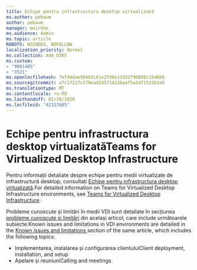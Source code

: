 ```yaml
---
title: Echipe pentru infrastructura desktop virtualizată
ms.author: pebaum
author: pebaum
manager: mnirkhe
ms.audience: Admin
ms.topic: article
ROBOTS: NOINDEX, NOFOLLOW
localization_priority: Normal
ms.collection: Adm_O365
ms.custom:
- "9001485"
- "3521"
ms.openlocfilehash: 7ef44dae984b3c61e2fd0e13352f90898c15d8b6
ms.sourcegitcommit: a7c17217c170ead24571421baaf5a14f1525b1a6
ms.translationtype: MT
ms.contentlocale: ro-RO
ms.lasthandoff: 02/20/2020
ms.locfileid: "42157685"
---
```

# <a name="teams-for-virtualized-desktop-infrastructure"></a><span data-ttu-id="d95b6-102">Echipe pentru infrastructura desktop virtualizată</span><span class="sxs-lookup"><span data-stu-id="d95b6-102">Teams for Virtualized Desktop Infrastructure</span></span>

<span data-ttu-id="d95b6-103">Pentru informații detaliate despre echipe pentru medii virtualizate de infrastructură desktop, consultați [Echipe pentru infrastructura desktop virtualizată](https://docs.microsoft.com/en-us/microsoftteams/teams-for-vdi).</span><span class="sxs-lookup"><span data-stu-id="d95b6-103">For detailed information on Teams for Virtualized Desktop Infrastructure environments, see [Teams for Virtualized Desktop Infrastructure](https://docs.microsoft.com/en-us/microsoftteams/teams-for-vdi).</span></span>

<span data-ttu-id="d95b6-104">Probleme cunoscute și limitări în medii VDI sunt detaliate în secțiunea [probleme cunoscute și limitări](https://docs.microsoft.com/en-us/microsoftteams/teams-for-vdi#known-issues-and-limitations) din același articol, care include următoarele subiecte:</span><span class="sxs-lookup"><span data-stu-id="d95b6-104">Known issues and limitations in VDI environments are detailed in the [Known issues and limitations ](https://docs.microsoft.com/en-us/microsoftteams/teams-for-vdi#known-issues-and-limitations) section of the same article, which includes the following topics:</span></span>
 - <span data-ttu-id="d95b6-105">Implementarea, instalarea și configurarea clientului</span><span class="sxs-lookup"><span data-stu-id="d95b6-105">Client deployment, installation, and setup</span></span>
 - <span data-ttu-id="d95b6-106">Apelare și reuniuni</span><span class="sxs-lookup"><span data-stu-id="d95b6-106">Calling and meetings</span></span>